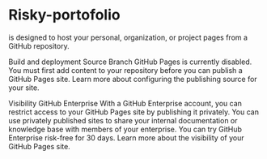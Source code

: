 # Risky-portofolio
is designed to host your personal, organization, or project pages from a GitHub repository.

Build and deployment
Source
Branch
GitHub Pages is currently disabled. You must first add content to your repository before you can publish a GitHub Pages site. Learn more about configuring the publishing source for your site.


Visibility
GitHub Enterprise
With a GitHub Enterprise account, you can restrict access to your GitHub Pages site by publishing it privately. You can use privately published sites to share your internal documentation or knowledge base with members of your enterprise. You can try GitHub Enterprise risk-free for 30 days. Learn more about the visibility of your GitHub Pages site.

